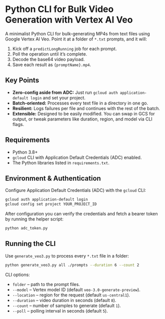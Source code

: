 # **Python CLI for Bulk Video Generation with Vertex AI Veo**

A minimalist Python CLI for bulk-generating MP4s from text files using Google Vertex AI Veo. Point it at a folder of `*.txt` prompts, and it will:

1. Kick off a `predictLongRunning` job for each prompt.
2. Poll the operation until it’s complete.
3. Decode the base64 video payload.
4. Save each result as `{promptName}.mp4`.

## **Key Points**

* **Zero-config aside from ADC:** Just run `gcloud auth application-default login` and set your project.
* **Batch-oriented:** Processes every text file in a directory in one go.
* **Resilient:** Logs failures per file and continues with the rest of the batch.
* **Extensible:** Designed to be easily modified. You can swap in GCS for output, or tweak parameters like duration, region, and model via CLI flags.

## **Requirements**

* Python 3.8+
* `gcloud` CLI with Application Default Credentials (ADC) enabled.
* The Python libraries listed in `requirements.txt`.

## Environment & Authentication

Configure Application Default Credentials (ADC) with the `gcloud` CLI:

```bash
gcloud auth application-default login
gcloud config set project YOUR_PROJECT_ID
```

After configuration you can verify the credentials and fetch a bearer token by running the helper script:

```bash
python adc_token.py
```

## Running the CLI

Use `generate_veo3.py` to process every `*.txt` file in a folder:

```bash
python generate_veo3.py all ./prompts --duration 6 --count 2
```

CLI options:

* `folder` – path to the prompt files.
* `--model` – Vertex model ID (default `veo-3.0-generate-preview`).
* `--location` – region for the request (default `us-central1`).
* `--duration` – video duration in seconds (default `8`).
* `--count` – number of samples to generate (default `1`).
* `--poll` – polling interval in seconds (default `5`).
